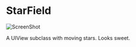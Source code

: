 StarField
=========

![ScreenShot](https://raw.github.com/bennyguitar/StarField/master/starField.png)

A UIView subclass with moving stars. Looks sweet.
